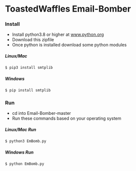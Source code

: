 # ToastedWaffles Email-Bomber

### Install
- Install python3.8 or higher at www.python.org
- Download this zipfile
- Once python is installed download some python modules
##### Linux/Mac
```python
$ pip3 install smtplib
```
##### Windows
```python
$ pip install smtplib
```
### Run
- cd into Email-Bomber-master
- Run these commands based on your operating system
##### Linux/Mac Run
```bash
$ python3 EmBomb.py
```

##### Windows Run
```cmd
$ python EmBomb.py
```
